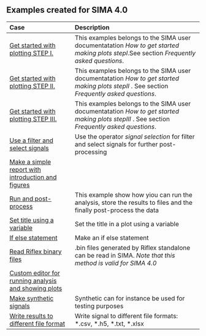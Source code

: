 ## Examples created for SIMA 4.0



| Case | Description    |
|:---|:---|
|[Get started with plotting STEP I.](Get_started_with_plotting_step1.stask)| This examples belongs to the SIMA user documentatation _How to get started making plots stepI_.See section _Frequently asked questions_.|
|[Get started with plotting STEP II.](Get_started_with_plotting_step2.stask)|This examples belongs to the SIMA user documentatation _How to get started making plots stepII_ . See section _Frequently asked questions_.|
|[Get started with plotting STEP III.](Get_started_with_plotting_step3.stask)|This examples belongs to the SIMA user documentatation _How to get started making plots stepIII_ . See section _Frequently asked questions_.|
|[Use a filter and select signals](Get_started_with_signal_selection.stask)| Use the operator _signal selection_ for filter and select signals for further post-processing|
|[Make a simple report with introduction and figures](Make_simple_report_with_many_figures_and_intro.stask)||
|[Run and post-process](RunAndPostProcSeparate.stask)| This example show how yiou can run the analysis, store the results to  files and the finally post-process the data|
|[Set title using a variable](SetTheTitleUsingVariable.stask)| Set the title in a plot using a variable|
|[If else statement](create_ifelse_statements.stask)| Make an if else statement|
|[Read Riflex binary files](how_to_read_bin_files_in_SIMA.stask)| .bin files generated by Riflex standalone can be read in SIMA. _Note that this method is valid for SIMA 4.0_|
|[Custom editor for running analysis and showing plots](run_SR_CustomerEditor.stask)||
|[Make synthetic signals](use_SignalGeneratorToMakeSyntheticSignals.stask)|Synthetic can for instance be used for testing purposes|
|[Write results to different file format](write_SIMO_results_different_formats.stask) | Write signal to different file formats: *.csv, *.h5, *.txt, *.xlsx|


